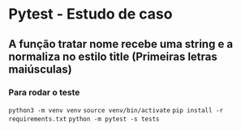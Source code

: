 # Pytest - Estudo de caso

## A função tratar nome recebe uma string e a normaliza no estilo title (Primeiras letras maiúsculas)

### Para rodar o teste

`python3 -m venv venv`
`source venv/bin/activate`
`pip install -r requirements.txt`
`python -m pytest -s tests`